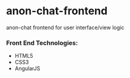 # anon-chat-frontend
anon-chat frontend for user interface/view logic

### Front End Technologies:
- HTML5
- CSS3
- AngularJS
